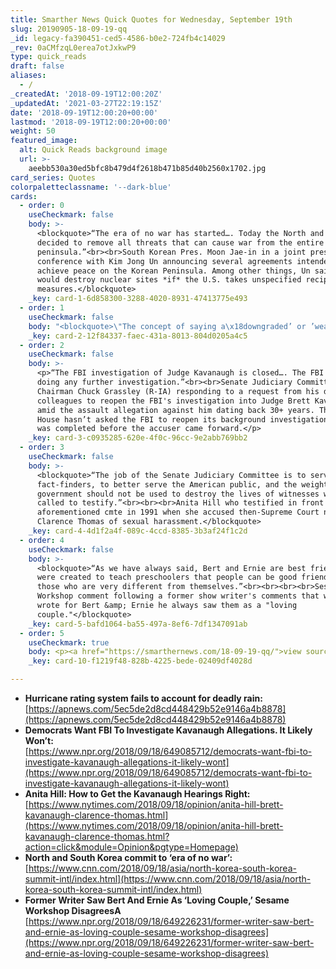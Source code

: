 ```yaml
---
title: Smarther News Quick Quotes for Wednesday, September 19th
slug: 20190905-18-09-19-qq
_id: legacy-fa390451-ced5-4586-b0e2-724fb4c14029
_rev: 0aCMfzqL0erea7otJxkwP9
type: quick_reads
draft: false
aliases:
  - /
_createdAt: '2018-09-19T12:00:20Z'
_updatedAt: '2021-03-27T22:19:15Z'
date: '2018-09-19T12:00:20+00:00'
lastmod: '2018-09-19T12:00:20+00:00'
weight: 50
featured_image:
  alt: Quick Reads background image
  url: >-
    aeebb530a30ed5bfc8b479d4f2618b471b85d40b2560x1702.jpg
card_series: Quotes
colorpaletteclassname: '--dark-blue'
cards:
  - order: 0
    useCheckmark: false
    body: >-
      <blockquote>“The era of no war has started…. Today the North and South
      decided to remove all threats that can cause war from the entire Korean
      peninsula.”<br><br>South Korean Pres. Moon Jae-in in a joint press
      conference with Kim Jong Un announcing several agreements intended to
      achieve peace on the Korean Peninsula. Among other things, Un said he
      would destroy nuclear sites *if* the U.S. takes unspecified reciprocal
      measures.</blockquote>
    _key: card-1-6d858300-3288-4020-8931-47413775e493
  - order: 1
    useCheckmark: false
    body: "<blockquote>\"The concept of saying a\x18downgraded’ or ’weakened’ should be forever banished.\"<br><br><br>University of Georgia meteorology professor Marshall Shepherd speaking about the limits of the current rating system for Cat 1-5 hurricanes. He believed Florence was more dangerous as a Cat 2 storm, but the current scale measures wind strength, not flooding threat, giving some residents reason to not evacuate.</blockquote>"
    _key: card-2-12f84337-faec-431a-8013-804d0205a4c5
  - order: 2
    useCheckmark: false
    body: >-
      <p>“The FBI investigation of Judge Kavanaugh is closed…. The FBI is not
      doing any further investigation.”<br><br>Senate Judiciary Committee
      Chairman Chuck Grassley (R-IA) responding to a request from his democrat
      colleagues to reopen the FBI's investigation into Judge Brett Kavanaugh
      amid the assault allegation against him dating back 30+ years. The White
      House hasn’t asked the FBI to reopen its background investigation, which
      was completed before the accuser came forward.</p>
    _key: card-3-c0935285-620e-4f0c-96cc-9e2abb769bb2
  - order: 3
    useCheckmark: false
    body: >-
      <blockquote>“The job of the Senate Judiciary Committee is to serve as
      fact-finders, to better serve the American public, and the weight of the
      government should not be used to destroy the lives of witnesses who are
      called to testify.”<br><br><br>Anita Hill who testified in front of the
      aforementioned cmte in 1991 when she accused then-Supreme Court nominee
      Clarence Thomas of sexual harassment.</blockquote>
    _key: card-4-4d1f2a4f-089c-4ccd-8385-3b3af24f1c2d
  - order: 4
    useCheckmark: false
    body: >-
      <blockquote>“As we have always said, Bert and Ernie are best friends. They
      were created to teach preschoolers that people can be good friends with
      those who are very different from themselves.”<br><br><br><br>Sesame
      Workshop comment following a former show writer's comments that when he
      wrote for Bert &amp; Ernie he always saw them as a "loving
      couple."</blockquote>
    _key: card-5-bafd1064-ba55-497a-8ef6-7df1347091ab
  - order: 5
    useCheckmark: true
    body: <p><a href="https://smarthernews.com/18-09-19-qq/">view sources</a></p>
    _key: card-10-f1219f48-828b-4225-bede-02409df4028d

---
```

* **Hurricane rating system fails to account for deadly rain:**  
[https://apnews.com/5ec5de2d8cd448429b52e9146a4b8878](https://apnews.com/5ec5de2d8cd448429b52e9146a4b8878)
* **Democrats Want FBI To Investigate Kavanaugh Allegations. It Likely Won’t:**  
[https://www.npr.org/2018/09/18/649085712/democrats-want-fbi-to-investigate-kavanaugh-allegations-it-likely-wont](https://www.npr.org/2018/09/18/649085712/democrats-want-fbi-to-investigate-kavanaugh-allegations-it-likely-wont)
* **Anita Hill: How to Get the Kavanaugh Hearings Right:**  
[https://www.nytimes.com/2018/09/18/opinion/anita-hill-brett-kavanaugh-clarence-thomas.html](https://www.nytimes.com/2018/09/18/opinion/anita-hill-brett-kavanaugh-clarence-thomas.html?action=click&module=Opinion&pgtype=Homepage)
* **North and South Korea commit to ‘era of no war’:** [https://www.cnn.com/2018/09/18/asia/north-korea-south-korea-summit-intl/index.html](https://www.cnn.com/2018/09/18/asia/north-korea-south-korea-summit-intl/index.html)
* **Former Writer Saw Bert And Ernie As ‘Loving Couple,’ Sesame Workshop DisagreesA**  
[https://www.npr.org/2018/09/18/649226231/former-writer-saw-bert-and-ernie-as-loving-couple-sesame-workshop-disagrees](https://www.npr.org/2018/09/18/649226231/former-writer-saw-bert-and-ernie-as-loving-couple-sesame-workshop-disagrees)